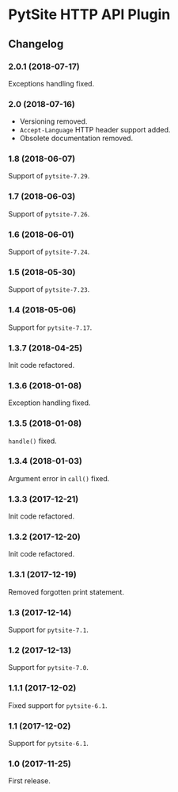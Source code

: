 # PytSite HTTP API Plugin


## Changelog


### 2.0.1 (2018-07-17)

Exceptions handling fixed.


### 2.0 (2018-07-16)

- Versioning removed.
- `Accept-Language` HTTP header support added.
- Obsolete documentation removed.


### 1.8 (2018-06-07)

Support of `pytsite-7.29`.


### 1.7 (2018-06-03)

Support of `pytsite-7.26`.


### 1.6 (2018-06-01)

Support of `pytsite-7.24`.


### 1.5 (2018-05-30)

Support of `pytsite-7.23`.


### 1.4 (2018-05-06)

Support for `pytsite-7.17`.


### 1.3.7 (2018-04-25)

Init code refactored.


### 1.3.6 (2018-01-08)

Exception handling fixed.


### 1.3.5 (2018-01-08)

`handle()` fixed.


### 1.3.4 (2018-01-03)

Argument error in `call()` fixed.


### 1.3.3 (2017-12-21)

Init code refactored.


### 1.3.2 (2017-12-20)

Init code refactored.


### 1.3.1 (2017-12-19)

Removed forgotten print statement.


### 1.3 (2017-12-14)

Support for `pytsite-7.1`.


### 1.2 (2017-12-13)

Support for `pytsite-7.0`.


### 1.1.1 (2017-12-02)

Fixed support for `pytsite-6.1`.


### 1.1 (2017-12-02)

Support for `pytsite-6.1`.


### 1.0 (2017-11-25)

First release.

